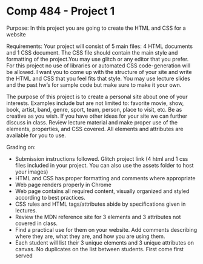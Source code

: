 # Comp 484 - Project 1

Purpose: In this project you are going to create the HTML and CSS for a website

Requirements: Your project will consist of 5 main files: 4 HTML documents
and 1 CSS document. The CSS file should contain the main style and formatting of the project.You may use glitch or any editor that you prefer. For this project no use of libraries or automated CSS code-generation will be allowed. I want you to come up with the structure of your site and write the HTML and CSS that you feel fits that style. You may use lecture slides and the past
hw’s for sample code but make sure to make it your own. 

The purpose of this project is to create a personal site about one of your interests. Examples include but are not limited to: favorite movie, show, book, artist, band, genre, sport, team, person, place to visit, etc. Be as creative as you wish. If you have other ideas for your site we can further discuss in class. Review lecture material and make proper use of the elements, properties, and CSS covered. All elements and attributes are available for you to use.

Grading on:
- Submission instructions followed. Glitch project link (4 html and 1 css files included in your project. You can also use the assets folder to host your images)
- HTML and CSS has proper formatting and comments where appropriate
- Web page renders properly in Chrome
- Web page contains all required content, visually organized and styled according to best practices.
- CSS rules and HTML tags/attributes abide by specifications given in lectures.
- Review the MDN reference site for 3 elements and 3 attributes not covered in class.
- Find a practical use for them on your website. Add comments describing where they are, what they are, and how you are using them.
- Each student will list their 3 unique elements and 3 unique attributes on canvas. No duplicates on the list between students. First come first served